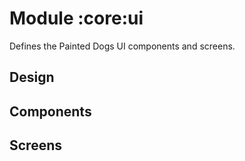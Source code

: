 # Module :core:ui
Defines the Painted Dogs UI components and screens.

## Design


## Components

## Screens
